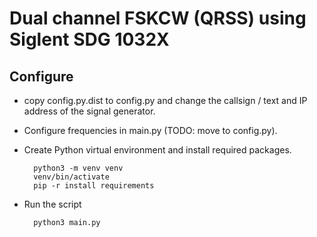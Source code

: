 # Dual channel FSKCW (QRSS) using Siglent SDG 1032X

## Configure
* copy config.py.dist to config.py and change the callsign / text and IP address of the signal generator.

* Configure frequencies in main.py (TODO: move to config.py).

* Create Python virtual environment and install required packages.

        python3 -m venv venv
        venv/bin/activate
        pip -r install requirements

* Run the script

        python3 main.py


